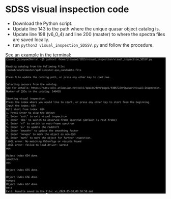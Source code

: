 # SDSS visual inspection code
- Download the Python script.
- Update line 143 to the path where the unique quasar object catalog is.
- Update line 198 (v6_0_4) and line 200 (master) to where the spectra files are saved locally.
- run `python3 visual_inspection_SDSSV.py` and follow the procedure.

See an example in the terminal:
![Example screenshot](https://github.com/QiaoyaWu/SDSS_visual_inspection/blob/main/vi_example.png)
